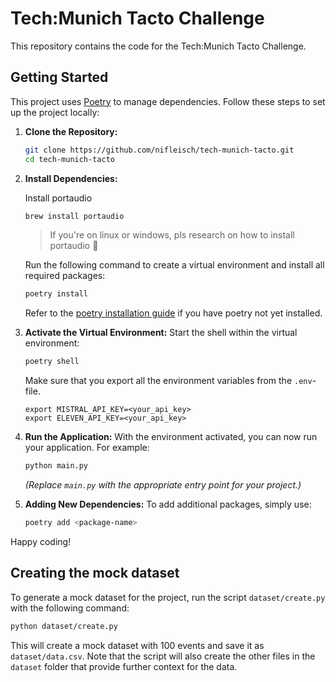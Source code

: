 # Tech:Munich Tacto Challenge

This repository contains the code for the Tech:Munich Tacto Challenge.


## Getting Started

This project uses [Poetry](https://python-poetry.org/) to manage dependencies. Follow these steps to set up the project locally:

1. **Clone the Repository:**
   ```bash
   git clone https://github.com/nifleisch/tech-munich-tacto.git
   cd tech-munich-tacto
   ```

2. **Install Dependencies:**

   Install portaudio
   ```bash
   brew install portaudio
   ```

   > If you're on linux or windows, pls research on how to install portaudio 🙏

   Run the following command to create a virtual environment and install all required packages:
   ```bash
   poetry install
   ```

   Refer to the [poetry installation guide](https://python-poetry.org/docs/#installation) if you have poetry not yet installed.

3. **Activate the Virtual Environment:**
   Start the shell within the virtual environment:
   ```bash
   poetry shell
   ```

   Make sure that you export all the environment variables from the `.env`-file.
   ```
   export MISTRAL_API_KEY=<your_api_key>
   export ELEVEN_API_KEY=<your_api_key>
   ```

4. **Run the Application:**
   With the environment activated, you can now run your application. For example:
   ```bash
   python main.py
   ```
   *(Replace `main.py` with the appropriate entry point for your project.)*

5. **Adding New Dependencies:**
   To add additional packages, simply use:
   ```bash
   poetry add <package-name>
   ```

Happy coding!


## Creating the mock dataset

To generate a mock dataset for the project, run the script `dataset/create.py` with the following command:

```bash
python dataset/create.py
```

This will create a mock dataset with 100 events and save it as `dataset/data.csv`. Note that the script will also create the other files in the `dataset` folder that provide further context for the data.
